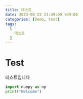 ```yaml
---
title: 테스트
date: 2023-08-23 21:49:00 +09:00
categories: [Demo, test]
tags:
  [
    테스트
  ]
---
```


# Test

테스트입니다

```python
import numpy as np
print("Welcome")
```